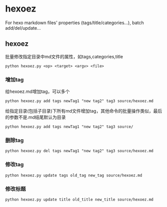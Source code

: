 # hexoez

For hexo markdown files' properties (tags/title/categories...), batch add/del/update...


## hexoez

批量修改指定目录中md文件的属性，如tags,categories,title

```
python hexoez.py <op> <target> <argv> <file>
```

### 增加tag

给hexoez.md增加tag，可以多个

```
python hexoez.py add tags newTag1 "new tag2" tag3 source/hexoez.md
```

给指定目录(包括子目录)下所有md文件增加tag，其他命令的批量操作类似，最后的参数不是.md结尾默认为目录

```
python hexoez.py add tags newTag1 "new tag2" tag3 source/
```

### 删除tag

```
python hexoez.py del tags newTag1 "new tag2" tag3 source/hexoez.md
```

### 修改tag

```
python hexoez.py update tags old_tag new_tag source/hexoez.md
```

### 修改标题

```
python hexoez.py update title old_title new_title source/hexoez.md
```

